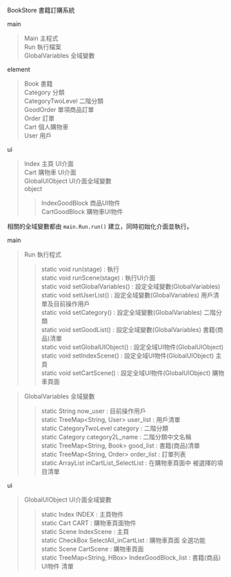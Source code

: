 BookStore 書籍訂購系統  
  
main  
> Main 主程式  
> Run 執行檔案  
> GlobalVariables 全域變數  
  
element  
> Book 書籍  
> Category 分類  
> CategoryTwoLevel 二階分類  
> GoodOrder 單項商品訂單  
> Order 訂單  
> Cart 個人購物車  
> User 用戶  
  
ui  
> Index 主頁 UI介面  
> Cart 購物車 UI介面  
> GlobalUIObject UI介面全域變數  
> object  
> > IndexGoodBlock 商品UI物件  
> > CartGoodBlock 購物車UI物件  
  
相關的全域變數都由 `main.Run.run()` 建立，同時初始化介面並執行。  
  
main  
> Run 執行程式  
> > static void run(stage)           : 執行  
> > static void runScene(stage)      : 執行UI介面  
> > static void setGlobalVariables() : 設定全域變數(GlobalVariables)  
> > static void setUserList()        : 設定全域變數(GlobalVariables) 用戶清單及目前操作用戶  
> > static void setCategory()        : 設定全域變數(GlobalVariables) 二階分類  
> > static void setGoodList()        : 設定全域變數(GlobalVariables) 書籍(商品)清單  
> > static void setGlobalUIObject()  : 設定全域UI物件(GlobalUIObject)  
> > static void setIndexScene()      : 設定全域UI物件(GlobalUIObject) 主頁  
> > static void setCartScene()       : 設定全域UI物件(GlobalUIObject) 購物車頁面  
  
> GlobalVariables 全域變數  
> > static String                 now_user              : 目前操作用戶  
> > static TreeMap<String, User>  user_list             : 用戶清單  
> > static CategoryTwoLevel       category              : 二階分類  
> > static Category               category2L_name       : 二階分類中文名稱  
> > static TreeMap<String, Book>  good_list             : 書籍(商品)清單  
> > static TreeMap<String, Order> order_list            : 訂單列表  
> > static ArrayList<String>      inCartList_SelectList : 在購物車頁面中 被選擇的項目清單  
  
ui  
> GlobalUIObject UI介面全域變數  
> > static Index                 INDEX                : 主頁物件  
> > static Cart                  CART                 : 購物車頁面物件  
> > static Scene                 IndexScene           : 主頁  
> > static CheckBox              SelectAll_inCartList : 購物車頁面 全選功能  
> > static Scene                 CartScene            : 購物車頁面  
> > static TreeMap<String, HBox> IndexGoodBlock_list  : 書籍(商品) UI物件 清單  
  
